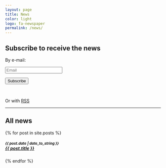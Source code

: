```yaml
---
layout: page
title: News
color: light
logo: fa-newspaper
permalink: /news/
---
```


<h2>Subscribe to receive the news</h2>
<div id="mc_embed_shell">
	<div id="mc_embed_signup">
	    <form action="https://tudelft.us12.list-manage.com/subscribe/post?u=e232253e1c3c3152374abfdd1&amp;id=53540258a3&amp;f_id=004d8fe0f0" method="post" id="mc-embedded-subscribe-form" name="mc-embedded-subscribe-form" class="validate" target="_self" novalidate="">
	    	<p>By e-mail:</p>
	    	<p class="control has-icons-left">
	    		<input class="input" type="email" name="EMAIL" id="mce-EMAIL" placeholder="Email" />
	    		<span class="icon is-small is-left">
			    	<i class="fas fa-envelope"></i>
			    </span>
			</p>
			<div style="position: absolute; left: -5000px;" aria-hidden="true">
			        /* real people should not fill this in and expect good things - do not remove this or risk form bot signups */
			        <input type="text" name="b_e232253e1c3c3152374abfdd1_53540258a3" tabindex="-1" value="">
			    </div>
		        <div class="optionalParent">
		            <div class="clear foot">
		                <input type="submit" name="subscribe" id="mc-embedded-subscribe" class="button" value="Subscribe">
		            </div>
		        </div>
		</form>
	</div>
</div>
<br />
<p>Or with <a href="{{ site.baseurl }}/feed.xml"><i class="fa fa-rss"></i> RSS</a></p>

<hr>

<h2>All news</h2>

{% for post in site.posts %}

<h5><small>{{ post.date | date_to_string }}</small><br><a href="{{ site.baseurl }}{{ post.url }}">{{ post.title }}</a></h5>

{% endfor %}

<br><br>





